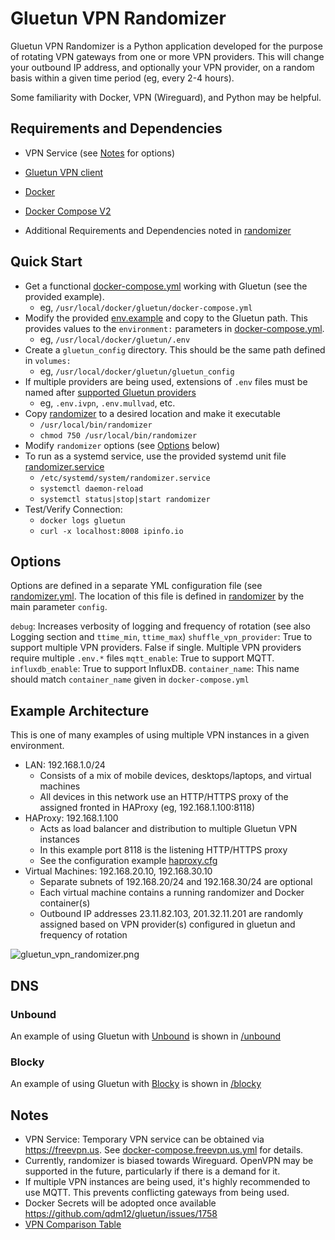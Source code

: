 # Gluetun VPN Randomizer

Gluetun VPN Randomizer is a Python application developed for the purpose of
rotating VPN gateways from one or more VPN providers. This will change your
outbound IP address, and optionally your VPN provider, on a random basis within
a given time period (eg, every 2-4 hours).

Some familiarity with Docker, VPN (Wireguard), and Python may be helpful.

## Requirements and Dependencies

- VPN Service (see [Notes](#notes) for options)
- [Gluetun VPN client](https://github.com/qdm12/gluetun)
- [Docker](https://docs.docker.com/engine/install)
- [Docker Compose V2](https://docs.docker.com/compose/migrate)

- Additional Requirements and Dependencies noted in [randomizer](randomizer)

## Quick Start

- Get a functional [docker-compose.yml](docker-compose.yml) working with Gluetun
  (see the provided example).
  - eg, `/usr/local/docker/gluetun/docker-compose.yml`
- Modify the provided [env.example](env.example) and copy to the Gluetun path.
  This provides values to the `environment:` parameters in
  [docker-compose.yml](docker-compose.yml).
  - eg, `/usr/local/docker/gluetun/.env`
- Create a `gluetun_config` directory. This should be the same path defined in
  `volumes:`
  - eg, `/usr/local/docker/gluetun/gluetun_config`
- If multiple providers are being used, extensions of `.env` files must be named
  after [supported Gluetun
  providers](https://github.com/qdm12/gluetun-wiki/tree/main/setup/providers)
  - eg, `.env.ivpn`, `.env.mullvad`, etc.
- Copy [randomizer](randomizer) to a desired location and make it executable
  - `/usr/local/bin/randomizer`
  - `chmod 750 /usr/local/bin/randomizer`
- Modify `randomizer` options (see [Options](#options) below)
- To run as a systemd service, use the provided systemd unit file
  [randomizer.service](randomizer.service)
  - `/etc/systemd/system/randomizer.service`
  - `systemctl daemon-reload`
  - `systemctl status|stop|start randomizer`
- Test/Verify Connection:
  - `docker logs gluetun`
  - `curl -x localhost:8008 ipinfo.io`

## Options

Options are defined in a separate YML configuration file (see
[randomizer.yml](randomizer.yml). The location of this file is defined in
[randomizer](randomizer) by the main parameter `config`.

`debug`: Increases verbosity of logging and frequency of rotation (see also
Logging section and `ttime_min`, `ttime_max`) `shuffle_vpn_provider`: True to
support multiple VPN providers. False if single. Multiple VPN providers require
multiple `.env.*` files `mqtt_enable`: True to support MQTT.
`influxdb_enable`: True to support InfluxDB. `container_name`: This name should
match `container_name` given in `docker-compose.yml`

## Example Architecture

This is one of many examples of using multiple VPN instances in a given
environment.

- LAN: 192.168.1.0/24
  - Consists of a mix of mobile devices, desktops/laptops, and virtual machines
  - All devices in this network use an HTTP/HTTPS proxy of the assigned fronted
    in HAProxy (eg, 192.168.1.100:8118)
- HAProxy: 192.168.1.100
  - Acts as load balancer and distribution to multiple Gluetun VPN instances
  - In this example port 8118 is the listening HTTP/HTTPS proxy
  - See the configuration example [haproxy.cfg](haproxy/haproxy.cfg)
- Virtual Machines: 192.168.20.10, 192.168.30.10
  - Separate subnets of 192.168.20/24 and 192.168.30/24 are optional
  - Each virtual machine contains a running randomizer and Docker container(s)
  - Outbound IP addresses 23.11.82.103, 201.32.11.201 are randomly assigned
    based on VPN provider(s) configured in gluetun and frequency of rotation

![gluetun_vpn_randomizer.png](images/gluetun_vpn_randomizer.png)

## DNS

### Unbound

An example of using Gluetun with
[Unbound](https://nlnetlabs.nl/projects/unbound/about/) is shown in
[/unbound](/unbound)

### Blocky

An example of using Gluetun with [Blocky](https://0xerr0r.github.io/blocky/) is
shown in [/blocky](/blocky)

## Notes

- VPN Service: Temporary VPN service can be obtained via <https://freevpn.us>. See
  [docker-compose.freevpn.us.yml](docker-compose.freevpn.us.yml) for details.
- Currently, randomizer is biased towards Wireguard. OpenVPN may be supported in
  the future, particularly if there is a demand for it.
- If multiple VPN instances are being used, it's highly recommended to use MQTT.
  This prevents conflicting gateways from being used.
- Docker Secrets will be adopted once available
  <https://github.com/qdm12/gluetun/issues/1758>
- [VPN Comparison
  Table](https://www.reddit.com/r/VPN/comments/m736zt/vpn_comparison_table)
